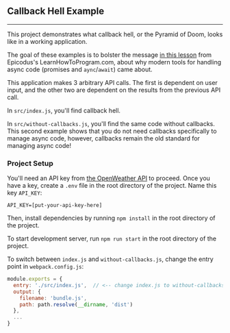 ## Callback Hell Example
---

This project demonstrates what callback hell, or the Pyramid of Doom, looks like in a working application. 

The goal of these examples is to bolster the message [in this lesson](https://www.learnhowtoprogram.com/intermediate-javascript/asynchrony-and-apis/tools-for-handling-async-code) from Epicodus's LearnHowToProgram.com, about why modern tools for handling async code (promises and `aync`/`await`) came about.

This application makes 3 arbitrary API calls. The first is dependent on user input, and the other two are dependent on the results from the previous API call. 

In `src/index.js`, you'll find callback hell. 

In `src/without-callbacks.js`, you'll find the same code without callbacks. This second example shows that you do not need callbacks specifically to manage async code, however, callbacks remain the old standard for managing async code!

### Project Setup

You'll need an API key from [the OpenWeather API](https://openweathermap.org/api) to proceed. Once you have a key, create a `.env` file in the root directory of the project. Name this key `API_KEY`:

```
API_KEY=[put-your-api-key-here]
```

Then, install dependencies by running `npm install` in the root directory of the project.

To start development server, run `npm run start` in the root directory of the project.

To switch between `index.js` and `without-callbacks.js`, change the entry point in `webpack.config.js`:

```js
module.exports = {
  entry: './src/index.js',  // <-- change index.js to without-callbacks.js
  output: {
    filename: 'bundle.js',
    path: path.resolve(__dirname, 'dist')
  },
  ...
}  
```
